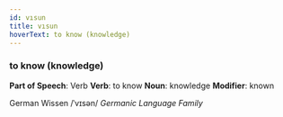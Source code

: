 ```yaml
---
id: vısun
title: vısun
hoverText: to know (knowledge)
---
```


### to know (knowledge)

**Part of Speech**: Verb
**Verb**: to know
**Noun**: knowledge
**Modifier**: known

German Wissen /ˈvɪsən/
*Germanic Language Family*